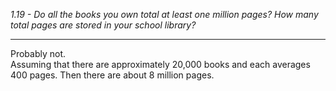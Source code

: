 *1.19 - Do all the books you own total at least one million pages? How many total pages are stored in your school library?*  
***
Probably not.  
Assuming that there are approximately 20,000 books and each averages 400 pages. Then there are about 8 million pages.
